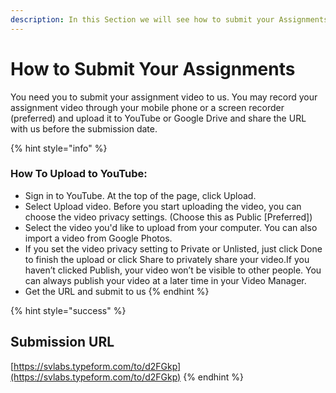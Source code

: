 ```yaml
---
description: In this Section we will see how to submit your Assignments
---
```


# How to Submit Your Assignments

You need you to submit your assignment video to us. You may record your assignment video through your mobile phone or a screen recorder \(preferred\) and upload it to YouTube or Google Drive and share the URL with us before the submission date.

{% hint style="info" %}
### How To Upload to YouTube:

* Sign in to YouTube. At the top of the page, click Upload.
* Select Upload video. Before you start uploading the video, you can choose the video privacy settings. \(Choose this as Public \[Preferred\]\)
* Select the video you'd like to upload from your computer. You can also import a video from Google Photos.
* If you set the video privacy setting to Private or Unlisted, just click Done to finish the upload or click Share to privately share your video.If you haven’t clicked Publish, your video won’t be visible to other people. You can always publish your video at a later time in your Video Manager.
* Get the URL and submit to us
{% endhint %}

{% hint style="success" %}
## **Submission URL**

[https://svlabs.typeform.com/to/d2FGkp](https://svlabs.typeform.com/to/d2FGkp)
{% endhint %}


